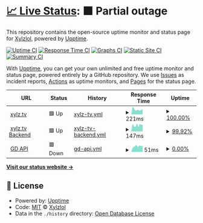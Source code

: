 # [📈 Live Status](https://xylz.tv): <!--live status--> **🟧 Partial outage**

This repository contains the open-source uptime monitor and status page for [Xylzlol](https://xylz.tv), powered by [Upptime](https://github.com/upptime/upptime).

[![Uptime CI](https://github.com/Xylzlol/uptime-monitor/workflows/Uptime%20CI/badge.svg)](https://github.com/Xylzlol/uptime-monitor/actions?query=workflow%3A%22Uptime+CI%22)
[![Response Time CI](https://github.com/Xylzlol/uptime-monitor/workflows/Response%20Time%20CI/badge.svg)](https://github.com/Xylzlol/uptime-monitor/actions?query=workflow%3A%22Response+Time+CI%22)
[![Graphs CI](https://github.com/Xylzlol/uptime-monitor/workflows/Graphs%20CI/badge.svg)](https://github.com/Xylzlol/uptime-monitor/actions?query=workflow%3A%22Graphs+CI%22)
[![Static Site CI](https://github.com/Xylzlol/uptime-monitor/workflows/Static%20Site%20CI/badge.svg)](https://github.com/Xylzlol/uptime-monitor/actions?query=workflow%3A%22Static+Site+CI%22)
[![Summary CI](https://github.com/Xylzlol/uptime-monitor/workflows/Summary%20CI/badge.svg)](https://github.com/Xylzlol/uptime-monitor/actions?query=workflow%3A%22Summary+CI%22)

With [Upptime](https://upptime.js.org), you can get your own unlimited and free uptime monitor and status page, powered entirely by a GitHub repository. We use [Issues](https://github.com/Xylzlol/uptime-monitor/issues) as incident reports, [Actions](https://github.com/Xylzlol/uptime-monitor/actions) as uptime monitors, and [Pages](https://xylz.tv) for the status page.

<!--start: status pages-->
<!-- This summary is generated by Upptime (https://github.com/upptime/upptime) -->
<!-- Do not edit this manually, your changes will be overwritten -->
<!-- prettier-ignore -->
| URL | Status | History | Response Time | Uptime |
| --- | ------ | ------- | ------------- | ------ |
| <img alt="" src="https://icons.duckduckgo.com/ip3/xylz.tv.ico" height="13"> [xylz.tv](https://xylz.tv) | 🟩 Up | [xylz-tv.yml](https://github.com/Xylzlol/uptime-monitor/commits/HEAD/history/xylz-tv.yml) | <details><summary><img alt="Response time graph" src="./graphs/xylz-tv/response-time-week.png" height="20"> 221ms</summary><br><a href="https://status.xylz.tv/history/xylz-tv"><img alt="Response time 168" src="https://img.shields.io/endpoint?url=https%3A%2F%2Fraw.githubusercontent.com%2FXylzlol%2Fuptime-monitor%2FHEAD%2Fapi%2Fxylz-tv%2Fresponse-time.json"></a><br><a href="https://status.xylz.tv/history/xylz-tv"><img alt="24-hour response time 228" src="https://img.shields.io/endpoint?url=https%3A%2F%2Fraw.githubusercontent.com%2FXylzlol%2Fuptime-monitor%2FHEAD%2Fapi%2Fxylz-tv%2Fresponse-time-day.json"></a><br><a href="https://status.xylz.tv/history/xylz-tv"><img alt="7-day response time 221" src="https://img.shields.io/endpoint?url=https%3A%2F%2Fraw.githubusercontent.com%2FXylzlol%2Fuptime-monitor%2FHEAD%2Fapi%2Fxylz-tv%2Fresponse-time-week.json"></a><br><a href="https://status.xylz.tv/history/xylz-tv"><img alt="30-day response time 218" src="https://img.shields.io/endpoint?url=https%3A%2F%2Fraw.githubusercontent.com%2FXylzlol%2Fuptime-monitor%2FHEAD%2Fapi%2Fxylz-tv%2Fresponse-time-month.json"></a><br><a href="https://status.xylz.tv/history/xylz-tv"><img alt="1-year response time 168" src="https://img.shields.io/endpoint?url=https%3A%2F%2Fraw.githubusercontent.com%2FXylzlol%2Fuptime-monitor%2FHEAD%2Fapi%2Fxylz-tv%2Fresponse-time-year.json"></a></details> | <details><summary><a href="https://status.xylz.tv/history/xylz-tv">100.00%</a></summary><a href="https://status.xylz.tv/history/xylz-tv"><img alt="All-time uptime 99.50%" src="https://img.shields.io/endpoint?url=https%3A%2F%2Fraw.githubusercontent.com%2FXylzlol%2Fuptime-monitor%2FHEAD%2Fapi%2Fxylz-tv%2Fuptime.json"></a><br><a href="https://status.xylz.tv/history/xylz-tv"><img alt="24-hour uptime 100.00%" src="https://img.shields.io/endpoint?url=https%3A%2F%2Fraw.githubusercontent.com%2FXylzlol%2Fuptime-monitor%2FHEAD%2Fapi%2Fxylz-tv%2Fuptime-day.json"></a><br><a href="https://status.xylz.tv/history/xylz-tv"><img alt="7-day uptime 100.00%" src="https://img.shields.io/endpoint?url=https%3A%2F%2Fraw.githubusercontent.com%2FXylzlol%2Fuptime-monitor%2FHEAD%2Fapi%2Fxylz-tv%2Fuptime-week.json"></a><br><a href="https://status.xylz.tv/history/xylz-tv"><img alt="30-day uptime 100.00%" src="https://img.shields.io/endpoint?url=https%3A%2F%2Fraw.githubusercontent.com%2FXylzlol%2Fuptime-monitor%2FHEAD%2Fapi%2Fxylz-tv%2Fuptime-month.json"></a><br><a href="https://status.xylz.tv/history/xylz-tv"><img alt="1-year uptime 99.50%" src="https://img.shields.io/endpoint?url=https%3A%2F%2Fraw.githubusercontent.com%2FXylzlol%2Fuptime-monitor%2FHEAD%2Fapi%2Fxylz-tv%2Fuptime-year.json"></a></details>
| <img alt="" src="https://icons.duckduckgo.com/ip3/xylz.tv.ico" height="13"> [xylz.tv Backend](https://xylz.tv/rest/mainlist) | 🟩 Up | [xylz-tv-backend.yml](https://github.com/Xylzlol/uptime-monitor/commits/HEAD/history/xylz-tv-backend.yml) | <details><summary><img alt="Response time graph" src="./graphs/xylz-tv-backend/response-time-week.png" height="20"> 147ms</summary><br><a href="https://status.xylz.tv/history/xylz-tv-backend"><img alt="Response time 194" src="https://img.shields.io/endpoint?url=https%3A%2F%2Fraw.githubusercontent.com%2FXylzlol%2Fuptime-monitor%2FHEAD%2Fapi%2Fxylz-tv-backend%2Fresponse-time.json"></a><br><a href="https://status.xylz.tv/history/xylz-tv-backend"><img alt="24-hour response time 129" src="https://img.shields.io/endpoint?url=https%3A%2F%2Fraw.githubusercontent.com%2FXylzlol%2Fuptime-monitor%2FHEAD%2Fapi%2Fxylz-tv-backend%2Fresponse-time-day.json"></a><br><a href="https://status.xylz.tv/history/xylz-tv-backend"><img alt="7-day response time 147" src="https://img.shields.io/endpoint?url=https%3A%2F%2Fraw.githubusercontent.com%2FXylzlol%2Fuptime-monitor%2FHEAD%2Fapi%2Fxylz-tv-backend%2Fresponse-time-week.json"></a><br><a href="https://status.xylz.tv/history/xylz-tv-backend"><img alt="30-day response time 156" src="https://img.shields.io/endpoint?url=https%3A%2F%2Fraw.githubusercontent.com%2FXylzlol%2Fuptime-monitor%2FHEAD%2Fapi%2Fxylz-tv-backend%2Fresponse-time-month.json"></a><br><a href="https://status.xylz.tv/history/xylz-tv-backend"><img alt="1-year response time 194" src="https://img.shields.io/endpoint?url=https%3A%2F%2Fraw.githubusercontent.com%2FXylzlol%2Fuptime-monitor%2FHEAD%2Fapi%2Fxylz-tv-backend%2Fresponse-time-year.json"></a></details> | <details><summary><a href="https://status.xylz.tv/history/xylz-tv-backend">99.92%</a></summary><a href="https://status.xylz.tv/history/xylz-tv-backend"><img alt="All-time uptime 99.86%" src="https://img.shields.io/endpoint?url=https%3A%2F%2Fraw.githubusercontent.com%2FXylzlol%2Fuptime-monitor%2FHEAD%2Fapi%2Fxylz-tv-backend%2Fuptime.json"></a><br><a href="https://status.xylz.tv/history/xylz-tv-backend"><img alt="24-hour uptime 99.44%" src="https://img.shields.io/endpoint?url=https%3A%2F%2Fraw.githubusercontent.com%2FXylzlol%2Fuptime-monitor%2FHEAD%2Fapi%2Fxylz-tv-backend%2Fuptime-day.json"></a><br><a href="https://status.xylz.tv/history/xylz-tv-backend"><img alt="7-day uptime 99.92%" src="https://img.shields.io/endpoint?url=https%3A%2F%2Fraw.githubusercontent.com%2FXylzlol%2Fuptime-monitor%2FHEAD%2Fapi%2Fxylz-tv-backend%2Fuptime-week.json"></a><br><a href="https://status.xylz.tv/history/xylz-tv-backend"><img alt="30-day uptime 99.49%" src="https://img.shields.io/endpoint?url=https%3A%2F%2Fraw.githubusercontent.com%2FXylzlol%2Fuptime-monitor%2FHEAD%2Fapi%2Fxylz-tv-backend%2Fuptime-month.json"></a><br><a href="https://status.xylz.tv/history/xylz-tv-backend"><img alt="1-year uptime 99.86%" src="https://img.shields.io/endpoint?url=https%3A%2F%2Fraw.githubusercontent.com%2FXylzlol%2Fuptime-monitor%2FHEAD%2Fapi%2Fxylz-tv-backend%2Fuptime-year.json"></a></details>
| <img alt="" src="https://icons.duckduckgo.com/ip3/xylz.tv.ico" height="13"> [GD API](https://xylz.tv/getlevel) | 🟥 Down | [gd-api.yml](https://github.com/Xylzlol/uptime-monitor/commits/HEAD/history/gd-api.yml) | <details><summary><img alt="Response time graph" src="./graphs/gd-api/response-time-week.png" height="20"> 51ms</summary><br><a href="https://status.xylz.tv/history/gd-api"><img alt="Response time 222" src="https://img.shields.io/endpoint?url=https%3A%2F%2Fraw.githubusercontent.com%2FXylzlol%2Fuptime-monitor%2FHEAD%2Fapi%2Fgd-api%2Fresponse-time.json"></a><br><a href="https://status.xylz.tv/history/gd-api"><img alt="24-hour response time 55" src="https://img.shields.io/endpoint?url=https%3A%2F%2Fraw.githubusercontent.com%2FXylzlol%2Fuptime-monitor%2FHEAD%2Fapi%2Fgd-api%2Fresponse-time-day.json"></a><br><a href="https://status.xylz.tv/history/gd-api"><img alt="7-day response time 51" src="https://img.shields.io/endpoint?url=https%3A%2F%2Fraw.githubusercontent.com%2FXylzlol%2Fuptime-monitor%2FHEAD%2Fapi%2Fgd-api%2Fresponse-time-week.json"></a><br><a href="https://status.xylz.tv/history/gd-api"><img alt="30-day response time 53" src="https://img.shields.io/endpoint?url=https%3A%2F%2Fraw.githubusercontent.com%2FXylzlol%2Fuptime-monitor%2FHEAD%2Fapi%2Fgd-api%2Fresponse-time-month.json"></a><br><a href="https://status.xylz.tv/history/gd-api"><img alt="1-year response time 222" src="https://img.shields.io/endpoint?url=https%3A%2F%2Fraw.githubusercontent.com%2FXylzlol%2Fuptime-monitor%2FHEAD%2Fapi%2Fgd-api%2Fresponse-time-year.json"></a></details> | <details><summary><a href="https://status.xylz.tv/history/gd-api">0.00%</a></summary><a href="https://status.xylz.tv/history/gd-api"><img alt="All-time uptime 37.08%" src="https://img.shields.io/endpoint?url=https%3A%2F%2Fraw.githubusercontent.com%2FXylzlol%2Fuptime-monitor%2FHEAD%2Fapi%2Fgd-api%2Fuptime.json"></a><br><a href="https://status.xylz.tv/history/gd-api"><img alt="24-hour uptime 0.00%" src="https://img.shields.io/endpoint?url=https%3A%2F%2Fraw.githubusercontent.com%2FXylzlol%2Fuptime-monitor%2FHEAD%2Fapi%2Fgd-api%2Fuptime-day.json"></a><br><a href="https://status.xylz.tv/history/gd-api"><img alt="7-day uptime 0.00%" src="https://img.shields.io/endpoint?url=https%3A%2F%2Fraw.githubusercontent.com%2FXylzlol%2Fuptime-monitor%2FHEAD%2Fapi%2Fgd-api%2Fuptime-week.json"></a><br><a href="https://status.xylz.tv/history/gd-api"><img alt="30-day uptime 1.38%" src="https://img.shields.io/endpoint?url=https%3A%2F%2Fraw.githubusercontent.com%2FXylzlol%2Fuptime-monitor%2FHEAD%2Fapi%2Fgd-api%2Fuptime-month.json"></a><br><a href="https://status.xylz.tv/history/gd-api"><img alt="1-year uptime 37.08%" src="https://img.shields.io/endpoint?url=https%3A%2F%2Fraw.githubusercontent.com%2FXylzlol%2Fuptime-monitor%2FHEAD%2Fapi%2Fgd-api%2Fuptime-year.json"></a></details>

<!--end: status pages-->

[**Visit our status website →**](https://xylz.tv)

## 📄 License

- Powered by: [Upptime](https://github.com/upptime/upptime)
- Code: [MIT](./LICENSE) © [Xylzlol](https://xylz.tv)
- Data in the `./history` directory: [Open Database License](https://opendatacommons.org/licenses/odbl/1-0/)
